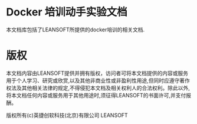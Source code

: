 # Docker 培训动手实验文档 

本文档库包括了LEANSOFT所提供的docker培训的相关文档.

# 版权

本文档内容由LEANSOFT提供并拥有版权，访问者可将本文档提供的内容或服务用于个人学习、研究或欣赏,以及其他非商业性或非盈利性用途,但同时应遵守著作权法及其他相关法律的规定,不得侵犯本文档及相关权利人的合法权利。除此以外,将本文档任何内容或服务用于其他用途时,须征得LEANSOFT的书面许可,并支付报酬。

版权所有(c)英捷创软科技(北京)有限公司 LEANSOFT 

